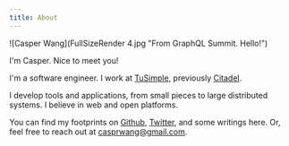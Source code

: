 ```yaml
---
title: About
---
```

![Casper Wang](FullSizeRender 4.jpg "From GraphQL Summit. Hello!")

I'm Casper. Nice to meet you!

I'm a software engineer. I work at [TuSimple](https://www.tusimple.com/), previously [Citadel](https://www.citadel.com/).

I develop tools and applications, from small pieces to large distributed systems. I believe in web and open platforms.

You can find my footprints on [Github](https://github.com/casprwang), [Twitter](https://twitter.com/casprwang), and some writings here. Or, feel free to reach out at [casprwang@gmail.com](mailto:casprwang@gmail.com).